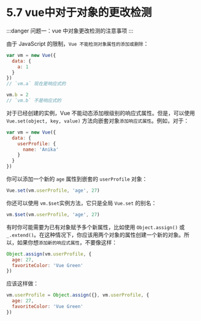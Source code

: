 # 5.7 vue中对于对象的更改检测

:::danger 问题一：vue 中对象更改检测的注意事项
:::

由于 JavaScript 的限制，`Vue 不能检测对象属性的添加或删除`：

```js
var vm = new Vue({
  data: {
    a: 1
  }
})
// `vm.a` 现在是响应式的

vm.b = 2
// `vm.b` 不是响应式的

```

对于已经创建的实例，Vue 不能动态添加根级别的响应式属性。但是，可以使用 `Vue.set(object, key, value)` 方法向嵌套对象`添加响应式属性`。例如，对于：

```js
var vm = new Vue({
  data: {
    userProfile: {
      name: 'Anika'
    }
  }
})
```

你可以添加一个新的 `age` 属性到嵌套的 `userProfile` 对象：

```js
Vue.set(vm.userProfile, 'age', 27)
```

你还可以使用 `vm.$set`实例方法，它只是全局 `Vue.set` 的别名：

```js
vm.$set(vm.userProfile, 'age', 27)
```

有时你可能需要为已有对象赋予多个新属性，比如使用 `Object.assign()` 或 `_.extend()`。在这种情况下，你应该用两个对象的属性创建一个新的对象。所以，如果你想`添加新的响应式属性`，不要像这样：

```js
Object.assign(vm.userProfile, {
  age: 27,
  favoriteColor: 'Vue Green'
})
```

应该这样做：

```js
vm.userProfile = Object.assign({}, vm.userProfile, {
  age: 27,
  favoriteColor: 'Vue Green'
})
```